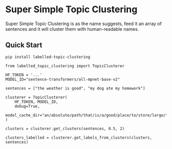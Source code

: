 # Super Simple Topic Clustering

Super Simple Topic Clustering is as the name suggests, feed it an array of sentences and it will cluster them with human-readable names.

## Quick Start

```
pip install labelled-topic-clustering
```

```
from labelled_topic_clustering import TopicClusterer

HF_TOKEN = '...'
MODEL_ID="sentence-transformers/all-mpnet-base-v2"

sentences = ["the weather is good", "my dog ate my homework"]

clusterer = TopicClusterer(
    HF_TOKEN, MODEL_ID,
    debug=True,
    model_cache_dir="an/absolute/path/that/is/a/good/place/to/store/large/files"
)

clusters = clusterer.get_clusters(sentences, 0.5, 2)

clusters_labelled = clusterer.get_labels_from_clusters(clusters, sentences)
```

